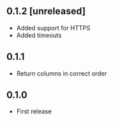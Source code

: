 ## 0.1.2 [unreleased]

- Added support for HTTPS
- Added timeouts

## 0.1.1

- Return columns in correct order

## 0.1.0

- First release
